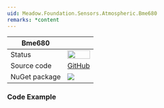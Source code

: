 ```yaml
---
uid: Meadow.Foundation.Sensors.Atmospheric.Bme680
remarks: *content
---
```


| Bme680 | |
|--------|--------|
| Status | <img src="https://img.shields.io/badge/Working-brightgreen" style="width: auto; height: -webkit-fill-available;" /> |
| Source code | [GitHub](https://github.com/WildernessLabs/Meadow.Foundation/tree/master/Source/Meadow.Foundation.Peripherals/Sensors.Atmospheric.Bme680) |
| NuGet package | <a href="https://www.nuget.org/packages/Meadow.Foundation.Sensors.Atmospheric.Bme680/" target="_blank"><img src="https://img.shields.io/nuget/v/Meadow.Foundation.Sensors.Atmospheric.Bme680.svg?label=Meadow.Foundation.Sensors.Atmospheric.Bme680" /></a> |

### Code Example